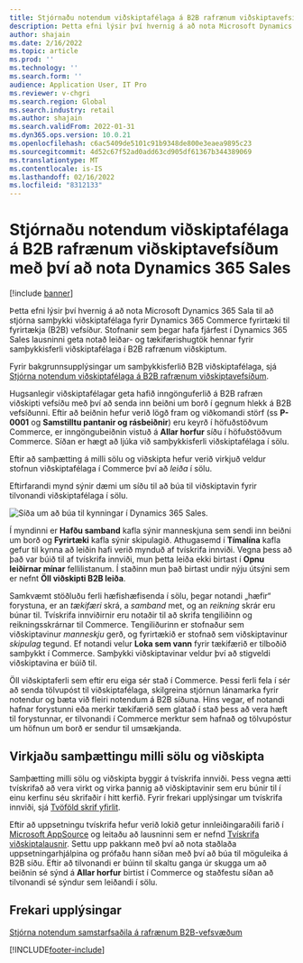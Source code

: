 ```yaml
---
title: Stjórnaðu notendum viðskiptafélaga á B2B rafrænum viðskiptavefsíðum með því að nota Dynamics 365 Sales
description: Þetta efni lýsir því hvernig á að nota Microsoft Dynamics 365 Sala til að stjórna samþykki viðskiptafélaga fyrir Dynamics 365 Commerce fyrirtæki til fyrirtækja (B2B) vefsíður.
author: shajain
ms.date: 2/16/2022
ms.topic: article
ms.prod: ''
ms.technology: ''
ms.search.form: ''
audience: Application User, IT Pro
ms.reviewer: v-chgri
ms.search.region: Global
ms.search.industry: retail
ms.author: shajain
ms.search.validFrom: 2022-01-31
ms.dyn365.ops.version: 10.0.21
ms.openlocfilehash: c6ac5409de5101c91b9348de800e3eaea9895c23
ms.sourcegitcommit: 4d52c67f52ad0add63cd905df61367b344389069
ms.translationtype: MT
ms.contentlocale: is-IS
ms.lasthandoff: 02/16/2022
ms.locfileid: "8312133"
---
```

# <a name="manage-business-partner-users-on-b2b-e-commerce-websites-using-dynamics-365-sales"></a>Stjórnaðu notendum viðskiptafélaga á B2B rafrænum viðskiptavefsíðum með því að nota Dynamics 365 Sales

[!include [banner](../../includes/banner.md)]

Þetta efni lýsir því hvernig á að nota Microsoft Dynamics 365 Sala til að stjórna samþykki viðskiptafélaga fyrir Dynamics 365 Commerce fyrirtæki til fyrirtækja (B2B) vefsíður. Stofnanir sem þegar hafa fjárfest í Dynamics 365 Sales lausninni geta notað leiðar- og tækifærishugtök hennar fyrir samþykkisferli viðskiptafélaga í B2B rafrænum viðskiptum.

Fyrir bakgrunnsupplýsingar um samþykkisferlið B2B viðskiptafélaga, sjá [Stjórna notendum viðskiptafélaga á B2B rafrænum viðskiptavefsíðum](manage-b2b-users.md).

Hugsanlegir viðskiptafélagar geta hafið inngönguferlið á B2B rafræn viðskipti vefsíðu með því að senda inn beiðni um borð í gegnum hlekk á B2B vefsíðunni. Eftir að beiðnin hefur verið lögð fram og viðkomandi störf (ss **P-0001** og **Samstilltu pantanir og rásbeiðnir**) eru keyrð í höfuðstöðvum Commerce, er inngöngubeiðnin vistuð á **Allar horfur** síðu í höfuðstöðvum Commerce. Síðan er hægt að ljúka við samþykkisferli viðskiptafélaga í sölu.

Eftir að samþætting á milli sölu og viðskipta hefur verið virkjuð veldur stofnun viðskiptafélaga í Commerce því að *leiða* í sölu.

Eftirfarandi mynd sýnir dæmi um síðu til að búa til viðskiptavin fyrir tilvonandi viðskiptafélaga í sölu.

![Síða um að búa til kynningar í Dynamics 365 Sales.](../media/LeadInSales.png)

Í myndinni er **Hafðu samband** kafla sýnir manneskjuna sem sendi inn beiðni um borð og **Fyrirtæki** kafla sýnir skipulagið. Athugasemd í **Tímalína** kafla gefur til kynna að leiðin hafi verið mynduð af tvískrifa innviði. Vegna þess að það var búið til af tvískrifa innviði, mun þetta leiða ekki birtast í **Opnu leiðirnar mínar** fellilistanum. Í staðinn mun það birtast undir nýju útsýni sem er nefnt **Öll viðskipti B2B leiða**.

Samkvæmt stöðluðu ferli hæfishæfisenda í sölu, þegar notandi „hæfir“ forystuna, er an *tækifæri* skrá, a *samband* met, og an *reikning* skrár eru búnar til. Tvískrifa innviðirnir eru notaðir til að skrifa tengiliðinn og reikningsskrárnar til Commerce. Tengiliðurinn er stofnaður sem viðskiptavinur *manneskju* gerð, og fyrirtækið er stofnað sem viðskiptavinur *skipulag* tegund. Ef notandi velur **Loka sem vann** fyrir tækifærið er tilboðið samþykkt í Commerce. Samþykki viðskiptavinar veldur því að stigveldi viðskiptavina er búið til.

Öll viðskiptaferli sem eftir eru eiga sér stað í Commerce. Þessi ferli fela í sér að senda tölvupóst til viðskiptafélaga, skilgreina stjórnun lánamarka fyrir notendur og bæta við fleiri notendum á B2B síðuna. Hins vegar, ef notandi hafnar forystunni eða merkir tækifærið sem glatað í stað þess að vera hæft til forystunnar, er tilvonandi í Commerce merktur sem hafnað og tölvupóstur um höfnun um borð er sendur til umsækjanda.

## <a name="enable-integration-between-sales-and-commerce"></a>Virkjaðu samþættingu milli sölu og viðskipta

Samþætting milli sölu og viðskipta byggir á tvískrifa innviði. Þess vegna ætti tvískrifað að vera virkt og virka þannig að viðskiptavinir sem eru búnir til í einu kerfinu séu skrifaðir í hitt kerfið. Fyrir frekari upplýsingar um tvískrifa innviði, sjá [Tvöföld skrif yfirlit](/dynamics365/fin-ops-core/dev-itpro/data-entities/dual-write/dual-write-overview).

Eftir að uppsetningu tvískrifa hefur verið lokið getur innleiðingaraðili farið í [Microsoft AppSource](https://appsource.microsoft.com/) og leitaðu að lausninni sem er nefnd [Tvískrifa viðskiptalausnir](https://partner.microsoft.com/dashboard/commercial-marketplace/offers/7ca1d8c9-dc79-4cb7-a82e-8dc96a25acca/overview). Settu upp pakkann með því að nota staðlaða uppsetningarhjálpina og prófaðu hann síðan með því að búa til möguleika á B2B síðu. Eftir að tilvonandi er búinn til skaltu ganga úr skugga um að beiðnin sé sýnd á **Allar horfur** birtist í Commerce og staðfestu síðan að tilvonandi sé sýndur sem leiðandi í sölu.

## <a name="additional-resources"></a>Frekari upplýsingar

[Stjórna notendum samstarfsaðila á rafrænum B2B-vefsvæðum](manage-b2b-users.md)

[!INCLUDE[footer-include](../../includes/footer-banner.md)]
